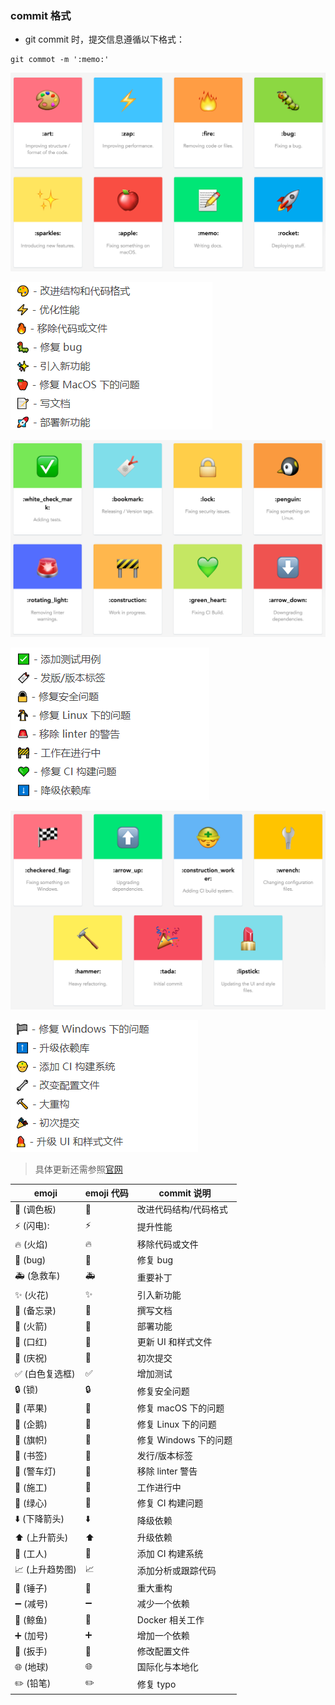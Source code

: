  ### commit 格式
+ git commit 时，提交信息遵循以下格式：

 ```
 git commot -m ':memo:' 
 ```

![](/media/11.png)

![](/media/1.png)

![](/media/22.png)

![](/media/2.png)

![](/media/33.png)

![](/media/3.png)


> 具体更新还需参照[官网](https://gitmoji.carloscuesta.me)


| emoji | emoji 代码 | commit 说明 |
| ----- | -------- | --------- |
|:art: (调色板)	 |  :art:| 改进代码结构/代码格式|
|:zap: (闪电):   |  :zap: |   提升性能|
|:fire: (火焰)   |  :fire:|移除代码或文件|
|:bug: (bug)  |   :bug:|修复 bug|
|:ambulance: (急救车) |:ambulance:| 重要补丁|
|:sparkles: (火花)|	:sparkles:|	引入新功能|
|:memo: (备忘录)	|:memo:|	撰写文档|
|:rocket: (火箭)|	:rocket:|	部署功能|
|:lipstick: (口红)|	:lipstick:	|更新 UI 和样式文件|
|:tada: (庆祝)	|:tada:	|初次提交|
|:white_check_mark: (白色复选框)|	:white_check_mark:	|增加测试|
|:lock: (锁)	|:lock:	|修复安全问题|
|:apple: (苹果)	|:apple:|	修复 macOS 下的问题|
|:penguin: (企鹅)	|:penguin:	|修复 Linux 下的问题|
|:checkered_flag: (旗帜)|	:checkered_flag:|	修复 Windows 下的问题|
|:bookmark: (书签)|	:bookmark:|	发行/版本标签|
|:rotating_light: (警车灯)	|:rotating_light:	|移除 linter 警告|
|:construction: (施工)|	:construction:|	工作进行中|
|:green_heart: (绿心)	|:green_heart:|	修复 CI 构建问题|
|:arrow_down: (下降箭头)|	:arrow_down:	|降级依赖|
|:arrow_up: (上升箭头)	|:arrow_up:	|升级依赖|
|:construction_worker: (工人)|	:construction_worker:	|添加 CI 构建系统|
|:chart_with_upwards_trend: (上升趋势图)|	:chart_with_upwards_trend:	|添加分析或跟踪代码|
|:hammer: (锤子)|	:hammer:	|重大重构|
|:heavy_minus_sign: (减号)|	:heavy_minus_sign:	|减少一个依赖|
|:whale: (鲸鱼)	|:whale:	|Docker 相关工作|
|:heavy_plus_sign: (加号)	|:heavy_plus_sign:|	增加一个依赖|
|:wrench: (扳手)	|:wrench:|	修改配置文件|
|:globe_with_meridians: (地球)|	:globe_with_meridians:|	国际化与本地化|
|:pencil2: (铅笔)|	:pencil2:	|修复 typo|